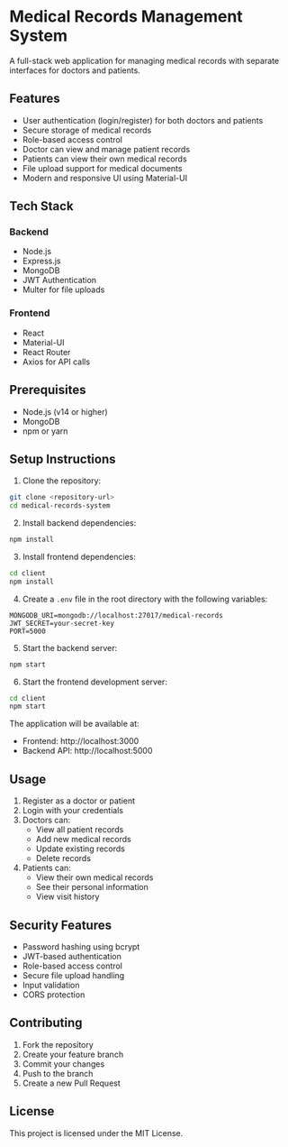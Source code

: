 # Medical Records Management System

A full-stack web application for managing medical records with separate interfaces for doctors and patients.

## Features

- User authentication (login/register) for both doctors and patients
- Secure storage of medical records
- Role-based access control
- Doctor can view and manage patient records
- Patients can view their own medical records
- File upload support for medical documents
- Modern and responsive UI using Material-UI

## Tech Stack

### Backend
- Node.js
- Express.js
- MongoDB
- JWT Authentication
- Multer for file uploads

### Frontend
- React
- Material-UI
- React Router
- Axios for API calls

## Prerequisites

- Node.js (v14 or higher)
- MongoDB
- npm or yarn

## Setup Instructions

1. Clone the repository:
```bash
git clone <repository-url>
cd medical-records-system
```

2. Install backend dependencies:
```bash
npm install
```

3. Install frontend dependencies:
```bash
cd client
npm install
```

4. Create a `.env` file in the root directory with the following variables:
```
MONGODB_URI=mongodb://localhost:27017/medical-records
JWT_SECRET=your-secret-key
PORT=5000
```

5. Start the backend server:
```bash
npm start
```

6. Start the frontend development server:
```bash
cd client
npm start
```

The application will be available at:
- Frontend: http://localhost:3000
- Backend API: http://localhost:5000

## Usage

1. Register as a doctor or patient
2. Login with your credentials
3. Doctors can:
   - View all patient records
   - Add new medical records
   - Update existing records
   - Delete records
4. Patients can:
   - View their own medical records
   - See their personal information
   - View visit history

## Security Features

- Password hashing using bcrypt
- JWT-based authentication
- Role-based access control
- Secure file upload handling
- Input validation
- CORS protection

## Contributing

1. Fork the repository
2. Create your feature branch
3. Commit your changes
4. Push to the branch
5. Create a new Pull Request

## License

This project is licensed under the MIT License. 